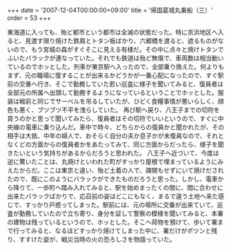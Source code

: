 +++
date = '2007-12-04T00:00:00+09:00'
title = '帰国葛城丸乗船（三）'
order = 53
+++

東海道に入っても、殆ど都市という都市は全滅の状態だった。特に京浜地区へ入ると、見渡す限り焼けた鉄屑とトタン板ばかり、六郷橋を渡ると、遮るものがないので、もう宮城の森がすぐそこに見える有様だ。その中に点々と焼けトタンでふいたバラックが連なっていた。それでも鉄道は殆ど無傷で、車両数は相当動いているのでホッとした。列車が東京駅へ入ったので、全部乗り換えた。何よりもまず、元の職場に復することが出来るかどうかが一番心配になったので、すぐ駅前の交番へ行き、そこで勤務していた若い巡査に様子を聞いてみると、復員者は全部元の所属へ出頭して勤務するようになっているということでホッとした。服装は戦前と同じでサーべルを吊るしていたが、ひどく食糧事情が悪いらしく、顔色も悪く、ブツブツ不平を洩らしていた。
再び駅へ戻り、八王子までの切符を買うのかと思って聞いてみたら、復員者はその切符でいいというので、すぐに中央線の電車に乗り込んだ。車中で時々、どちらからの復員かと聞かれたが、その相手は大抵、中年の婦人で、おそらく自分の夫か息子かが未復員なので、それとなくどの方面からの復員者かをあたってみて、同じ方面からだったら、様子を聞きたいという気持ちがあるからだろうと思われた。
八王子へ近づいて、今度は逆に驚いたことは、丸焼けといわれた町がすっかり屋根で埋まっているようにみえたからだ。ここは東京と違い、殆ど土着の人で、疎開もせずにいて焼けだされたので、既にこのようにバラックができたものだろうと思った。しかし、電車から降りて、一歩町へ踏み入れてみると、駅を始めまったくの間に、間に合わせに出来たバラックばかりで、応召前の姿はどこにもなく、まるで違う土地へ来た感じで、すっかり戸惑ってしまった。駅前には、元の場所に交番が出来ていて、巡査が勤務していたので立ち寄り、身分を証して警察の模様を聞いてみると、本署の建物は残っているというので、ホッとした。そこへ荷物を預けて、歩いて署まで行ってみると、なるほどすっかり焼けてしまった中に、署だけがポツンと残り、すすけた姿が、戦災当時の火の恐ろしさを物語っていた。
